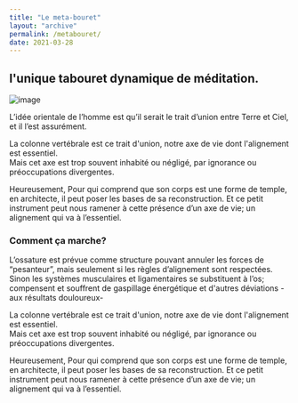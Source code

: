 ```yaml
---
title: "Le meta-bouret"
layout: "archive"
permalink: /metabouret/
date: 2021-03-28
---
```


## l'unique tabouret dynamique de méditation.
 
![image](https://user-images.githubusercontent.com/12049360/112747012-f4444e80-8fb2-11eb-8437-80cf185e88a5.png)


L’idée orientale de l’homme est qu’il serait le trait d’union entre Terre et Ciel, et il l’est assurément.

La colonne vertébrale est ce trait d'union, notre axe de vie dont l'alignement est essentiel.  
Mais cet axe est trop souvent inhabité ou négligé, par ignorance ou préoccupations divergentes.


Heureusement,
Pour qui comprend que son corps est une forme de temple, en architecte, il peut poser les bases de sa reconstruction.
Et ce petit instrument peut nous ramener à cette présence d’un axe de vie; un alignement qui va à l’essentiel.


### Comment ça marche?
L’ossature est prévue comme structure pouvant annuler les forces de “pesanteur”, mais seulement si les règles d’alignement sont respectées.  
Sinon les systèmes musculaires et ligamentaires se substituent à l’os; compensent et souffrent de gaspillage énergétique et d'autres déviations -aux résultats douloureux-  

<!--more-->

La colonne vertébrale est ce trait d'union, notre axe de vie dont l'alignement est essentiel.  
Mais cet axe est trop souvent inhabité ou négligé, par ignorance ou préoccupations divergentes.


Heureusement,
Pour qui comprend que son corps est une forme de temple, en architecte, il peut poser les bases de sa reconstruction.
Et ce petit instrument peut nous ramener à cette présence d’un axe de vie; un alignement qui va à l’essentiel.
